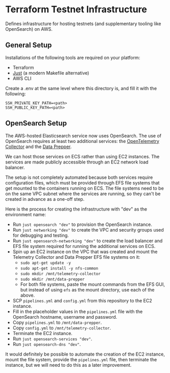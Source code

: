# Terraform Testnet Infrastructure

Defines infrastructure for hosting testnets (and supplementary tooling like OpenSearch) on AWS.

## General Setup

Installations of the following tools are required on your platform:

* Terraform
* [Just](https://github.com/casey/just) (a modern Makefile alternative)
* AWS CLI

Create a .env at the same level where this directory is, and fill it with the following:
```
SSH_PRIVATE_KEY_PATH=<path>
SSH_PUBLIC_KEY_PATH=<path>
```

## OpenSearch Setup

The AWS-hosted Elasticsearch service now uses OpenSearch. The use of OpenSearch requires at least two additional services: the [OpenTelemetry Collector](https://opentelemetry.io/docs/collector/getting-started/) and the [Data Prepper](https://opensearch.org/docs/latest/data-prepper/get-started/).

We can host those services on ECS rather than using EC2 instances. The services are made publicly accessible through an EC2 network load balancer.

The setup is not completely automated because both services require configuration files, which must be provided through EFS file systems that get mounted to the containers running on ECS. The file systems need to be on the same VPC subnet where the services are running, so they can't be created in advance as a one-off step.

Here is the process for creating the infrastructure with "dev" as the environment name:
* Run `just opensearch "dev"` to provision the OpenSearch instance.
* Run `just networking "dev"` to create the VPC and security groups used for debugging and testing.
* Run `just opensearch-networking "dev"` to create the load balancer and EFS file system required for running the additional services on ECS.
* Spin up an EC2 instance on the VPC that was created and mount the Telemetry Collector and Data Prepper EFS file systems on it:
    - `sudo apt-get update -y`
    - `sudo apt-get install -y nfs-common`
    - `sudo mkdir /mnt/telemetry-collector`
    - `sudo mkdir /mnt/data-prepper`
    - For both file systems, paste the mount commands from the EFS GUI, but instead of using `efs` as the mount directory, use each of the above.
* SCP `pipelines.yml` and `config.yml` from this repository to the EC2 instance.
* Fill in the placeholder values in the `pipelines.yml` file with the OpenSearch hostname, username and password.
* Copy `pipelines.yml` to `/mnt/data-prepper`.
* Copy `config.yml` to `/mnt/telemetry-collector`.
* Terminate the EC2 instance.
* Run `just opensearch-services "dev"`.
* Run `just opensearch-dns "dev"`.

It would definitely be possible to automate the creation of the EC2 instance, mount the file system, provide the `pipelines.yml` file, then terminate the instance, but we will need to do this as a later improvement.
